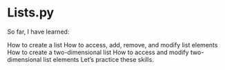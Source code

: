 # Lists.py
So far, I have learned:

How to create a list
How to access, add, remove, and modify list elements
How to create a two-dimensional list
How to access and modify two-dimensional list elements
Let’s practice these skills.
